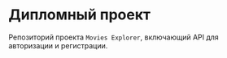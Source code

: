 # Дипломный проект 
Репозиторий проекта `Movies Explorer`, включающий API для авторизации и регистрации.
